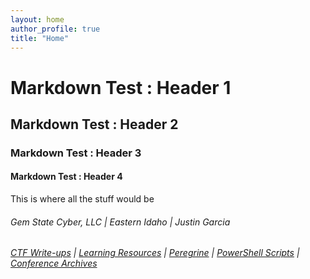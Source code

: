 ```yaml
---
layout: home
author_profile: true
title: "Home"
---
```


# Markdown Test : Header 1
## Markdown Test : Header 2
### Markdown Test : Header 3
#### Markdown Test : Header 4

This is where all the stuff would be

###### Gem State Cyber, LLC | Eastern Idaho | Justin Garcia
###### [CTF Write-ups](./CTF-Write-ups.html) | [Learning Resources](./another-page.html) | [Peregrine](./another-page.html) | [PowerShell Scripts](./another-page.html) | [Conference Archives](./another-page.html)
